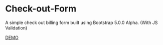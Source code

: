# Check-out-Form
A simple check out billing form built using Bootstrap 5.0.0 Alpha. (With JS Validation)


[DEMO](https://mohammedusmanegani.github.io/Check-out-Form/)
